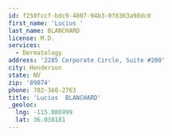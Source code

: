 ```yaml
---
id: f250fccf-bdc9-4807-94b3-0f6363a98dc0
first_name: 'Lucius '
last_name: BLANCHARD
license: M.D.
services:
  - Dermatology
address: '2285 Corporate Circle, Suite #200'
city: Henderson
state: NV
zip: '89074'
phone: 702-360-2763
title: 'Lucius  BLANCHARD'
_geoloc:
  lng: -115.086999
  lat: 36.038181
---
```

